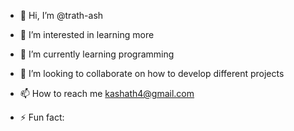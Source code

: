 - 👋 Hi, I’m @trath-ash
- 👀 I’m interested in learning more
- 🌱 I’m currently learning programming
- 💞️ I’m looking to collaborate on how to develop different projects
- 📫 How to reach me kashath4@gmail.com
  
- ⚡ Fun fact: 

<!---
trath-ash/trath-ash is a ✨ special ✨ repository because its `README.md` (this file) appears on your GitHub profile.
You can click the Preview link to take a look at your changes.
--->
